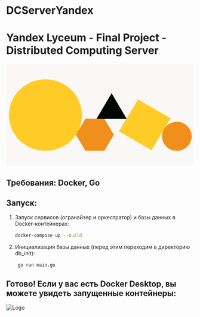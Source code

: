 # DCServerYandex
 # Yandex Lyceum - Final Project - Distributed Computing Server
 ![Logo](https://github.com/Mendium/DCServerYa/blob/main/orig.png)

## Требования: Docker, Go

## Запуск: 
 1. Запуск сервисов (огранайзер и оркестратор) и базы данных в Docker-контейнерах:
    
     ```bash
     docker-compose up --build
    ```
 2. Инициализация базы данных (перед этим переходим в директорию db_init):
    
    ```bash
     go run main.go
    ```
## Готово! Если у вас есть Docker Desktop, вы можете увидеть запущенные контейнеры:
![Logo](https://github.com/Mendium/DCServerYandex/docs/1355.png)  
